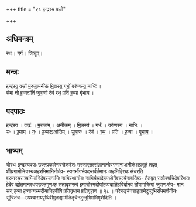 +++
title = "२८ इन्द्रस्य वज्रो"

+++
## अधिमन्त्रम्
रथः। गर्गः। त्रिष्टुप्।

## मन्त्रः
इन्द्र॑स्य॒ वज्रो॑ म॒रुता॒मनी॑कं मि॒त्रस्य॒ गर्भो॒ वरु॑णस्य॒ नाभिः॑ ।  
सेमां नो॑ ह॒व्यदा॑तिं जुषा॒णो देव॑ रथ॒ प्रति॑ ह॒व्या गृ॑भाय ॥

## पदपाठः
इन्द्र॑स्य । वज्रः॑ । म॒रुता॑म् । अनी॑कम् । मि॒त्रस्य॑ । गर्भः॑ । वरु॑णस्य । नाभिः॑ ।  
सः । इ॒माम् । नः॒ । ह॒व्यद्ऽआ॑तिम् । जु॒षा॒णः । देव॑ । र॒थ॒ । प्रति॑ । ह॒व्या । गृ॒भा॒य॒ ॥

## भाष्यम्
योरथः इन्द्रस्यवज्रः उक्तप्रकारेणवज्रैकदेशः मरुतांएतत्संज्ञानान्देवगणानांअनीकंअग्रभूतं तद्वत् शीघ्रगामीमित्रस्यअहरभिमानिनोदेव- स्यगर्भोगर्भवदन्तर्वर्तमानः अहनिहिरथः संचरति वरुणस्यरात्र्यभिमानिदेवस्यनाभिः नाभिस्थानीयः नाभिर्यथादेहमध्येनैश्चल्येनावतिष्ठ- तेतद्वत् रात्रौक्वचिदेवस्थितः हेदेव द्योतमानरथयउक्तगुणःक् सतादृशस्त्वं इमान्नोस्मदीयांहव्यदातिंहविर्दानव तींयागक्रियां जुषाणःसेव- मानः सन् हव्या हव्यान्यस्मदीयानिहवींषि प्रतिगृभाय प्रतिगृहाण ॥ २८ ॥ परेणतृचेनसङ्ग्रामेदुन्दुभिरभिमर्शनीयः सूत्रितंच—उपश्वासयपृथिवीमुतद्यामितितृचेनदुन्दुभिमभिमृशेदिति ।